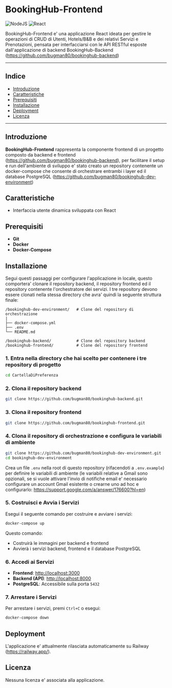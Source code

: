 # BookingHub-Frontend

![NodeJS](https://img.shields.io/badge/NodeJS-18+-brightgreen)
![React](https://img.shields.io/badge/React-17+-brightgreen)

BookingHub-Frontend e' una applicazione React ideata per gestire le operazioni di CRUD di Utenti, Hotels/B&B e dei relativi Servizi e Prenotazioni, pensata per interfacciarsi con le API RESTful esposte dall'applicazione di backend BookingHub-Backend (https://github.com/bugman80/bookinghub-backend) 

---

## Indice

- [Introduzione](#introduzione)
- [Caratteristiche](#caratteristiche)
- [Prerequisiti](#prerequisiti)
- [Installazione](#installazione)
- [Deployment](#deployment)
- [Licenza](#licenza)

---

## Introduzione

**BookingHub-Frontend** rappresenta la componente frontend di un progetto composto da backend e frontend (https://github.com/bugman80/bookinghub-backend), per facilitare il setup e run dell'ambiente di sviluppo e' stato creato un repository contenente un docker-compose che consente di orchestrare entrambi i layer ed il database PostgreSQL (https://github.com/bugman80/bookinghub-dev-environment)

## Caratteristiche

- Interfaccia utente dinamica sviluppata con React

## Prerequisiti

- **Git**
- **Docker**
- **Docker-Compose**

## Installazione

Segui questi passaggi per configurare l'applicazione in locale, questo comportera' clonare il repository backend, il repository frontend ed il repository contenente l'orchestratore dei servizi. I tre repository devono essere clonati nella stessa directory che avra' quindi la seguente struttura finale:

```
/bookinghub-dev-environment/   # Clone del repository di orchestrazione
|
├── docker-compose.yml
├── .env
└── README.md

/bookinghub-backend/           # Clone del repository backend
/bookinghub-frontend/          # Clone del repository frontend
```

### 1. Entra nella directory che hai scelto per contenere i tre repository di progetto

```bash
cd CartellaDiPreferenza
```

### 2. Clona il repository backend

```bash
git clone https://github.com/bugman80/bookinghub-backend.git
```

### 3. Clona il repository frontend

```bash
git clone https://github.com/bugman80/bookinghub-frontend.git
```

### 4. Clona il repository di orchestrazione e configura le variabili di ambiente

```bash
git clone https://github.com/bugman80/bookinghub-dev-environment.git
cd bookinghub-dev-environment
```
Crea un file `.env` nella root di questo repository (rifacendoti a `.env.example`) per definire le variabili di ambiente (le variabili relative a Gmail sono opzionali, se si vuole attivare l'invio di notifiche email e' necessario configurare un account Gmail esistente o crearne uno ad hoc e configurarlo: https://support.google.com/a/answer/176600?hl=en)

### 5. Costruisci e Avvia i Servizi

Esegui il seguente comando per costruire e avviare i servizi:

```bash
docker-compose up
```

Questo comando:
- Costruirà le immagini per backend e frontend
- Avvierà i servizi backend, frontend e il database PostgreSQL

### 6. Accedi ai Servizi

- **Frontend**: [http://localhost:3000](http://localhost:3000)
- **Backend (API)**: [http://localhost:8000](http://localhost:8000)
- **PostgreSQL**: Accessibile sulla porta `5432`

### 7. Arrestare i Servizi

Per arrestare i servizi, premi `Ctrl+C` o esegui:

```bash
docker-compose down
```

## Deployment

L'applicazione e' attualmente rilasciata automaticamente su Railway (https://railway.app/).

## Licenza

Nessuna licenza e' associata alla applicazione.